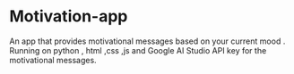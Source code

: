 # Motivation-app
An app that provides motivational messages based on your current mood .
Running on python , html ,css ,js and Google AI Studio API key for the motivational messages.
